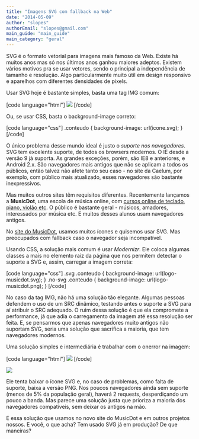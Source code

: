```yaml
---
title: "Imagens SVG com fallback na Web"
date: "2014-05-09"
author: "slopes"
authorEmail: "slopes@gmail.com"
main_guide: "main_guide"
main_category: "geral"
---
```


SVG é o formato vetorial para imagens mais famoso da Web. Existe há muitos anos mas só nos últimos anos ganhou maiores adeptos. Existem vários motivos pra se usar vetores, sendo o principal a independência de tamanho e resolução. Algo particularmente muito útil em design responsivo e aparelhos com diferentes densidades de pixels.

Usar SVG hoje é bastante simples, basta uma tag IMG comum:

\[code language="html"\] <img src="icone.svg"> \[/code\]

Ou, se usar CSS, basta o background-image correto:

\[code language="css"\] .conteudo { background-image: url(icone.svg); } \[/code\]

O único problema desse mundo ideal é justo o _suporte nos navegadores_. SVG tem excelente suporte, de todos os browsers modernos. O IE desde a versão 9 já suporta. As grandes exceções, porém, são IE8 e anteriores, e Android 2.x. São navegadores mais antigos que não se aplicam a todos os públicos, então talvez não afete tanto seu caso - no site da Caelum, por exemplo, com público mais atualizado, esses navegadores são bastante inexpressivos.

Mas muitos outros sites têm requisitos diferentes. Recentemente lançamos a **MusicDot**, uma escola de música online, com [cursos online de teclado, piano, violão etc](http://www.musicdot.com.br). O público é bastante geral - músicos, amadores, interessados por música etc. E muitos desses alunos usam navegadores antigos.

No [site do MusicDot](http://www.musicdot.com.br/?home), usamos muitos ícones e quisemos usar SVG. Mas preocupados com fallback caso o navegador seja incompatível.

Usando CSS, a solução mais comum é usar _Modernizr_. Ele coloca algumas classes a mais no elemento raiz da página que nos permitem detectar o suporte a SVG e, assim, carregar a imagem correta:

\[code language="css"\] .svg .conteudo { background-image: url(logo-musicdot.svg); } .no-svg .conteudo { background-image: url(logo-musicdot.png); } \[/code\]

No caso da tag IMG, não há uma solução tão elegante. Algumas pessoas defendem o uso de um SRC dinâmico, testando antes o suporte a SVG para aí atribuir o SRC adequado. O ruim dessa solução é que ela compromete a performance, já que adia o carregamento da imagem até essa resolução ser feita. E, se pensarmos que apenas navegadores muito antigos não suportam SVG, seria uma solução que sacrifica a maioria, que tem navegadores modernos.

Uma solução simples e intermediária é trabalhar com o onerror na imagem:

\[code language="html"\] <img src="musicdot.svg" onerror="this.src='musicdot.png'"> \[/code\]

![](http://www.musicdot.com.br/images/musicdot/logo-footer.svg)

Ele tenta baixar o ícone SVG e, no caso de problemas, como falta de suporte, baixa a versão PNG. Nos poucos navegadores ainda sem suporte (menos de 5% da população geral), haverá 2 requests, desperdiçando um pouco a banda. Mas parece uma solução justa que prioriza a maioria dos navegadores compatíveis, sem deixar os antigos na mão.

É essa solução que usamos no novo site do MusicDot e em outros projetos nossos. E você, o que acha? Tem usado SVG já em produção? De que maneiras?
